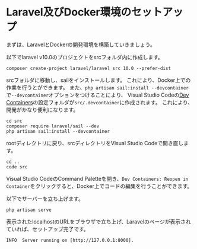 # Laravel及びDocker環境のセットアップ

まずは、LaravelとDockerの開発環境を構築していきましょう。

以下でlaravel v10.0のプロジェクトをsrcフォルダ内に作成します。

```[bash]
composer create-project laravel/laravel src 10.0 --prefer-dist
```

srcフォルダに移動し、sailをインストールします。
これにより、Docker上での作業を行うとができます。
また、`php artisan sail:install --devcontainer`で`--devcontainer`オプションをつけることにより、
Visual Studio Codeの[Dev Containers](https://marketplace.visualstudio.com/items?itemName=ms-vscode-remote.remote-containers)の設定フォルダが`src/.devcontainer`に作成されます。
これにより、開発がかなり便利になります。

```[bash]
cd src
composer require laravel/sail --dev
php artisan sail:install --devcontainer
```

rootディレクトリに戻り、srcディレクトリをVisual Studio Codeで開き直します。

```[bash]
cd ..
code src
```

Visual Studio CodeのCommand Paletteを開き、`Dev Containers: Reopen in Container`をクリックすると、Docker上でコードの編集を行うことができます。

以下でサーバーを立ち上げます。

```[bash]
php artisan serve
```

表示されたlocalhostのURLをブラウザで立ち上げ、Laravelのページが表示されていれば、セットアップ完了です。

```[bash]
INFO  Server running on [http://127.0.0.1:8000].  
```
